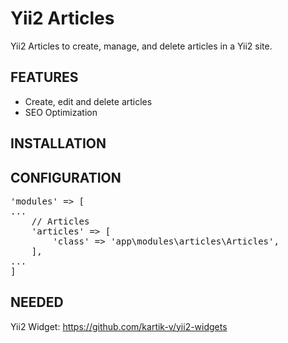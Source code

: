 Yii2 Articles
=============

Yii2 Articles to create, manage, and delete articles in a Yii2 site.

<h2>FEATURES</h2>

<ul>
  <li>Create, edit and delete articles</li>
  <li>SEO Optimization</li>
</ul>

<h2>INSTALLATION</h2>

<h2>CONFIGURATION</h2>

<pre>'modules' => [ 
...
	// Articles
	'articles' => [
		'class' => 'app\modules\articles\Articles',
	],
...
]</pre>

<h2>NEEDED</h2>

Yii2 Widget: https://github.com/kartik-v/yii2-widgets
